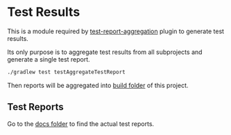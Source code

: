 # Test Results

This is a module required by [test-report-aggregation](https://docs.gradle.org/current/userguide/test_report_aggregation_plugin.html) plugin to generate test results.

Its only purpose is to aggregate test results from all subprojects and generate a single test report.
```bash
./gradlew test testAggregateTestReport
```
Then reports will be aggregated into [build folder](build/reports/tests/unit-test/aggregated-results/index.html) of this project.

## Test Reports

Go to the [docs folder](../docs/README.md) to find the actual test reports.
